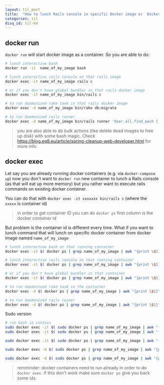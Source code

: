 ```yaml
---
layout: til_post
title:  "How to lunch Rails console in specific Docker image or  Docker container"
categories: til
disq_id: til-64
---
```



## docker run


`docker run` will start docker image as a container. So you are able to
do:

```bash
# lunch interactive bash
docker run -it  name_of_my_image bash

# lunch interactive rails console on that rails image
docker exec -it name_of_my_image rails c

# or if you don't have global bundler in that rails docker image
docker exec -it name_of_my_image bin/rails c

# to run daemonized rake task in that rails docker image
docker exec -d name_of_my_image bin/rake db:migrate

# to run daemonized rails runner
docker exec -d name_of_my_image bin/rails runner 'User.all.find_each {|u| u.do_something! }'
```

> you are also able to do bulk actions (like delete dead images to free up disk) with
> some bash magic. Check <https://blog.eq8.eu/article/spring-cleanup-web-developer.html> for more info

## docker exec

Let say you are already running docker containers (e.g. via
`docker-compose up`) now you don't want to `docker run` new container to
lunch a  Rails console (as that will eat up more memory) but you
rather want to execute rails commands on existing docker container.

You can do that with `docker exec -it xxxxxxx bin/rails c` (where the
`xxxxx` is container id)

> in order to get container ID you can do `docker ps` first column is
> the docker container id

But problem is the container id is different every time. What if you
want to lunch command that will lunch on specific docker container from
docker image named `name_of_my_image`


```bash
# lunch interactive bash on that running container
docker exec -it $( docker ps | grep name_of_my_image | awk "{print \$1}" | head -n 1 ) bash

# lunch interactive rails console on that running container
docker exec -it $( docker ps | grep name_of_my_image | awk "{print \$1}" | head -n 1 ) rails c

# or if you don't have global bundler in that container
docker exec -it $( docker ps | grep name_of_my_image | awk "{print \$1}" | head -n 1 ) bin/rails c

# to run daemonized rake task in the container
docker exec -d $( docker ps | grep name_of_my_image | awk "{print \$1}" | head -n 1 ) bin/rake db:migrate

# to run daemonized rails runner
docker exec -d $( docker ps | grep name_of_my_image | awk "{print \$1}" | head -n 1 ) bin/rails runner 'User.all.find_each {|u| u.do_something! }'
```

Sudo version

```bash
# run bash in contain
sudo docker exec -it $( sudo docker ps | grep name_of_my_image | awk "{print \$1}" | head -n 1 ) bash
sudo docker exec -it $( sudo docker ps | grep name_of_my_image | awk "{print \$1}" | head -n 1 ) bin/rails c`

sudo docker exec -it $( sudo docker ps | grep name_of_my_image | awk "{print \$1}" | head -n 1 ) bin/rails c`

sudo docker exec -d $( sudo docker ps | grep name_of_my_image | awk "{print \$1}" | head -n 1 ) bin/rake db:migrate

sudo docker exec -d $( sudo docker ps | grep name_of_my_image | awk "{print \$1}" | head -n 1 ) bin/rails runner 'User.all.find_each {|u| u.do_something! }'
```

> remminder: docker containers need to run already in order to do `docker exec`. If this don't work  make sure `docker ps`  give you back some ids.

